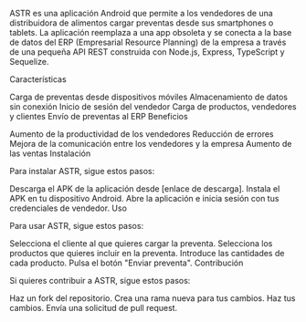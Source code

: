 ASTR es una aplicación Android que permite a los vendedores de una distribuidora de alimentos cargar preventas desde sus smartphones o tablets. La aplicación reemplaza a una app obsoleta y se conecta a la base de datos del ERP (Empresarial Resource Planning) de la empresa a través de una pequeña API REST construida con Node.js, Express, TypeScript y Sequelize.

Características

Carga de preventas desde dispositivos móviles
Almacenamiento de datos sin conexión
Inicio de sesión del vendedor
Carga de productos, vendedores y clientes
Envío de preventas al ERP
Beneficios

Aumento de la productividad de los vendedores
Reducción de errores
Mejora de la comunicación entre los vendedores y la empresa
Aumento de las ventas
Instalación

Para instalar ASTR, sigue estos pasos:

Descarga el APK de la aplicación desde [enlace de descarga].
Instala el APK en tu dispositivo Android.
Abre la aplicación e inicia sesión con tus credenciales de vendedor.
Uso

Para usar ASTR, sigue estos pasos:

Selecciona el cliente al que quieres cargar la preventa.
Selecciona los productos que quieres incluir en la preventa.
Introduce las cantidades de cada producto.
Pulsa el botón "Enviar preventa".
Contribución

Si quieres contribuir a ASTR, sigue estos pasos:

Haz un fork del repositorio.
Crea una rama nueva para tus cambios.
Haz tus cambios.
Envía una solicitud de pull request.
